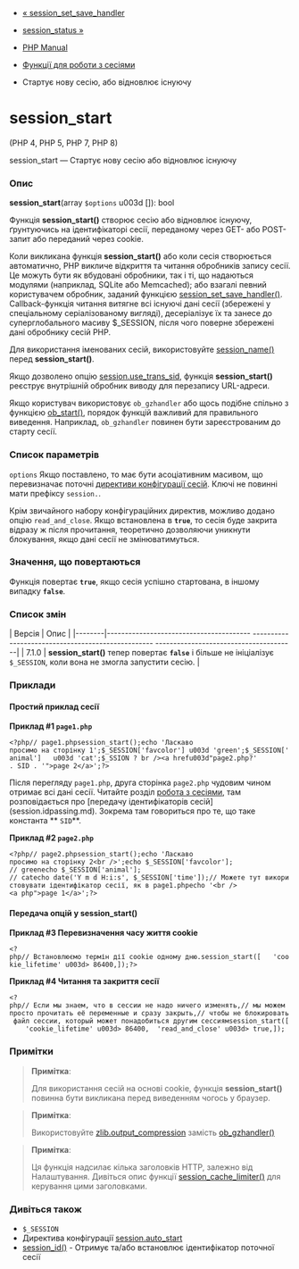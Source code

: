 - [« session_set_save_handler](function.session-set-save-handler.md)
- [session_status »](function.session-status.md)

- [PHP Manual](index.md)
- [Функції для роботи з сесіями](ref.session.md)
- Стартує нову сесію, або відновлює існуючу

# session_start

(PHP 4, PHP 5, PHP 7, PHP 8)

session_start — Стартує нову сесію або відновлює існуючу

### Опис

**session_start**(array `$options` u003d \[\]): bool

Функція **session_start()** створює сесію або відновлює
існуючу, ґрунтуючись на ідентифікаторі сесії, переданому через
GET- або POST-запит або переданий через cookie.

Коли викликана функція **session_start()** або коли сесія створюється
автоматично, PHP викличе відкриття та читання обробників запису сесії.
Це можуть бути як вбудовані обробники, так і ті, що надаються
модулями (наприклад, SQLite або Memcached); або взагалі певний
користувачем обробник, заданий функцією
[session_set_save_handler()](function.session-set-save-handler.md).
Callback-функція читання витягне всі існуючі дані сесії
(збережені у спеціальному серіалізованому вигляді), десеріалізує їх та
занесе до суперглобального масиву $\_SESSION, після чого поверне
збережені дані обробнику сесій PHP.

Для використання іменованих сесій, використовуйте
[session_name()](function.session-name.md) перед **session_start()**.

Якщо дозволено опцію
[session.use_trans_sid](session.configuration.md#ini.session.use-trans-sid),
функція **session_start()** реєструє внутрішній обробник виводу
для перезапису URL-адреси.

Якщо користувач використовує `ob_gzhandler` або щось подібне
спільно з функцією [ob_start()](function.ob-start.md), порядок
функцій важливий для правильного виведення. Наприклад, `ob_gzhandler` повинен
бути зареєстрованим до старту сесії.

### Список параметрів

`options`
Якщо поставлено, то має бути асоціативним масивом, що перевизначає
поточні [директиви конфігурації сесій](session.configuration.md).
Ключі не повинні мати префіксу `session.`.

Крім звичайного набору конфігураційних директив, можливо
додано опцію `read_and_close`. Якщо встановлена в **`true`**, то
сесія буде закрита відразу ж після прочитання, теоретично дозволяючи
уникнути блокування, якщо дані сесії не змінюватимуться.

### Значення, що повертаються

Функція повертає **`true`**, якщо сесія успішно стартована,
в іншому випадку **`false`**.

### Список змін

| Версія | Опис |
|--------|---------------------------------------- -------------------------------------------------- ---------------------------------------|
| 7.1.0 | **session_start()** тепер повертає **`false`** і більше не ініціалізує `$_SESSION`, коли вона не змогла запустити сесію. |

### Приклади

#### Простий приклад сесії

**Приклад #1 `page1.php`**

` <?php// page1.phpsession_start();echo 'Ласкаво просимо на сторінку 1';$_SESSION['favcolor'] u003d 'green';$_SESSION['animal']   u003d 'cat';$_SSION ? br /><a hrefu003d"page2.php?' . SID . '">page 2</a>';?> `

Після перегляду `page1.php`, друга сторінка `page2.php` чудовим
чином отримає всі дані сесії. Читайте розділ [робота з
сесіями](ref.session.md), там розповідається про [передачу
ідентифікаторів сесій] (session.idpassing.md). Зокрема там
говориться про те, що таке константа ** `SID`**.

**Приклад #2 `page2.php`**

` <?php// page2.phpsession_start();echo 'Ласкаво просимо на сторінку 2<br />';echo $_SESSION['favcolor']; // greenecho $_SESSION['animal']; // catecho date('Y m d H:i:s', $_SESSION['time']);// Можете тут використовувати ідентифікатор сесії, як в page1.phpecho '<br /><a php">page 1</a>';?> `

#### Передача опцій у **session_start()**

**Приклад #3 Перевизначення часу життя cookie**

`<?php// Встановлюємо термін дії cookie одному дню.session_start([   'cookie_lifetime' u003d> 86400,]);?> `

**Приклад #4 Читання та закриття сесії**

` <?php// Если мы знаем, что в сессии не надо ничего изменять,// мы можем просто прочитать её переменные и сразу закрыть,// чтобы не блокировать файл сессии, который может понадобиться другим сессиямsession_start([    'cookie_lifetime' u003d> 86400,  'read_and_close' u003d> true,]); `

### Примітки

> **Примітка**:
>
> Для використання сесій на основі cookie, функція **session_start()**
> повинна бути викликана перед виведенням чогось у браузер.

> **Примітка**:
>
> Використовуйте
> [zlib.output_compression](zlib.configuration.md#ini.zlib.output-compression)
> замість [ob_gzhandler()](function.ob-gzhandler.md)

> **Примітка**:
>
> Ця функція надсилає кілька заголовків HTTP, залежно від
> Налаштування. Дивіться опис функції
> [session_cache_limiter()](function.session-cache-limiter.md) для
> керування цими заголовками.

### Дивіться також

- `$_SESSION`
- Директива конфігурації
[session.auto_start](session.configuration.md#ini.session.auto-start)
- [session_id()](function.session-id.md) - Отримує та/або
встановлює ідентифікатор поточної сесії
